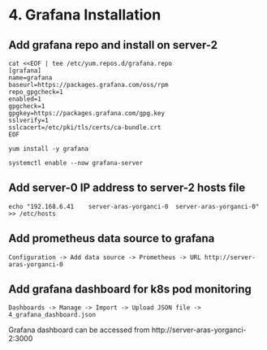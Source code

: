 # 4. Grafana Installation
## Add grafana repo and install on server-2
```
cat <<EOF | tee /etc/yum.repos.d/grafana.repo
[grafana]
name=grafana
baseurl=https://packages.grafana.com/oss/rpm
repo_gpgcheck=1
enabled=1
gpgcheck=1
gpgkey=https://packages.grafana.com/gpg.key
sslverify=1
sslcacert=/etc/pki/tls/certs/ca-bundle.crt
EOF

yum install -y grafana

systemctl enable --now grafana-server
```

## Add server-0 IP address to server-2 hosts file
```
echo "192.168.6.41    server-aras-yorganci-0  server-aras-yorganci-0" >> /etc/hosts
```

## Add prometheus data source to grafana
```
Configuration -> Add data source -> Prometheus -> URL http://server-aras-yorganci-0
```

## Add grafana dashboard for k8s pod monitoring
```
Dashboards -> Manage -> Import -> Upload JSON file -> 4_grafana_dashboard.json
```
Grafana dashboard can be accessed from http://server-aras-yorganci-2:3000
